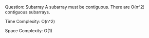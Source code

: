 Question: Subarray
A subarray must be contiguous. There are O(n^2) contiguous subarrays.

Time Complexity: O(n^2)

Space Complexity: O(1)
